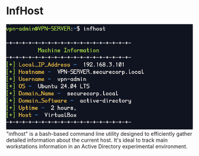 # InfHost
![infHost](https://github.com/birdm4nw/InfHost/blob/main/images/infhost-1.png)
"infhost" is a bash-based command line utility designed to efficiently gather detailed information about the current host. It's ideal to track main workstations information in an Active Directory experimental environment.
